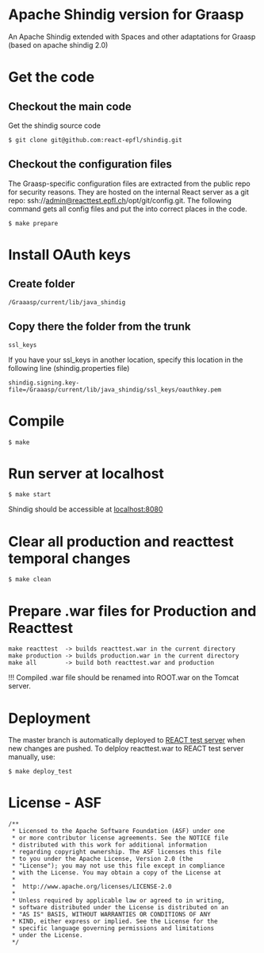 Apache Shindig version for Graasp
=================================
An Apache Shindig extended with Spaces and other adaptations
for Graasp (based on apache shindig 2.0)

Get the code
================

Checkout the main code
--------
Get the shindig source code

    $ git clone git@github.com:react-epfl/shindig.git

Checkout the configuration files
----------
The Graasp-specific configuration files are extracted from the public repo for security reasons. They are hosted on the internal React server as a git repo: ssh://admin@reacttest.epfl.ch/opt/git/config.git. The following command gets all config files and put the into correct places in the code.

    $ make prepare

Install OAuth keys
================

Create folder
-------

    /Graaasp/current/lib/java_shindig
    
Copy there the folder from the trunk
-------

    ssl_keys
    
If you have your ssl_keys in another location, specify this location in the following line (shindig.properties file)

    shindig.signing.key-file=/Graaasp/current/lib/java_shindig/ssl_keys/oauthkey.pem

Compile
===================

    $ make

Run server at localhost
===================

    $ make start

Shindig should be accessible at [localhost:8080](http://localhost:8080)

Clear all production and reacttest temporal changes
=================================================
  
    $ make clean

Prepare .war files for Production and Reacttest
=======================

    make reacttest  -> builds reacttest.war in the current directory
    make production -> builds production.war in the current directory
    make all        -> build both reacttest.war and production
    
!!! Compiled .war file should be renamed into ROOT.war on the Tomcat server.

Deployment
=======================
The master branch is automatically deployed to [REACT test server](http://reacttest.epfl.ch) when new changes
are pushed. To delploy reacttest.war to REACT test server manually, use:

    $ make deploy_test

License - ASF
=============
```
/**
 * Licensed to the Apache Software Foundation (ASF) under one
 * or more contributor license agreements. See the NOTICE file
 * distributed with this work for additional information
 * regarding copyright ownership. The ASF licenses this file
 * to you under the Apache License, Version 2.0 (the
 * "License"); you may not use this file except in compliance
 * with the License. You may obtain a copy of the License at
 * 
 *  http://www.apache.org/licenses/LICENSE-2.0
 *
 * Unless required by applicable law or agreed to in writing,
 * software distributed under the License is distributed on an
 * "AS IS" BASIS, WITHOUT WARRANTIES OR CONDITIONS OF ANY
 * KIND, either express or implied. See the License for the
 * specific language governing permissions and limitations
 * under the License.
 */
```
    
